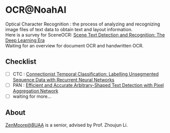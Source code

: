 # OCR@NoahAI
Optical Character Recognition : the process of analyzing and recognizing image files of text data to obtain text and layout information.\
Here is a survey for SceneOCR: [Scene Text Detection and Recognition: The Deep Learning Era](https://arxiv.org/pdf/1811.04256.pdf)\
Waiting for an overview for document OCR and handwritten OCR.


## Checklist
- [ ] CTC : [Connectionist Temporal Classification: Labelling Unsegmented Sequence Data with Recurrent Neural Networks](https://www.researchgate.net/publication/221346365_Connectionist_temporal_classification_Labelling_unsegmented_sequence_data_with_recurrent_neural_%27networks)
- [ ] PAN : [Efficient and Accurate Arbitrary-Shaped Text Detection with Pixel Aggregation Network](https://arxiv.org/abs/1908.05900)
- [ ] waiting for more...

## About
[ZenMoore@BUAA](github.com/ZenMoore) is a senior, advised by Prof. Zhoujun Li.
